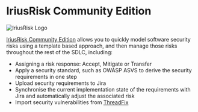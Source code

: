 # IriusRisk Community Edition

![IriusRisk Logo](https://iriusrisk.continuumsecurity.net/images/logo-irius.png)

[IriusRisk Community Edition](https://community.iriusrisk.com) allows you to quickly model software security risks using a template based approach, and then manage those risks throughout the rest of the SDLC, including:
* Assigning a risk response: Accept, Mitigate or Transfer
* Apply a security standard, such as OWASP ASVS to derive the security requirements in one step
* Upload security requirements to Jira
* Synchronise the current implementation state of the requirements with Jira and automatically adjust the associated risk
* Import security vulnerabilities from [ThreadFix](http://www.threadfix.org)

